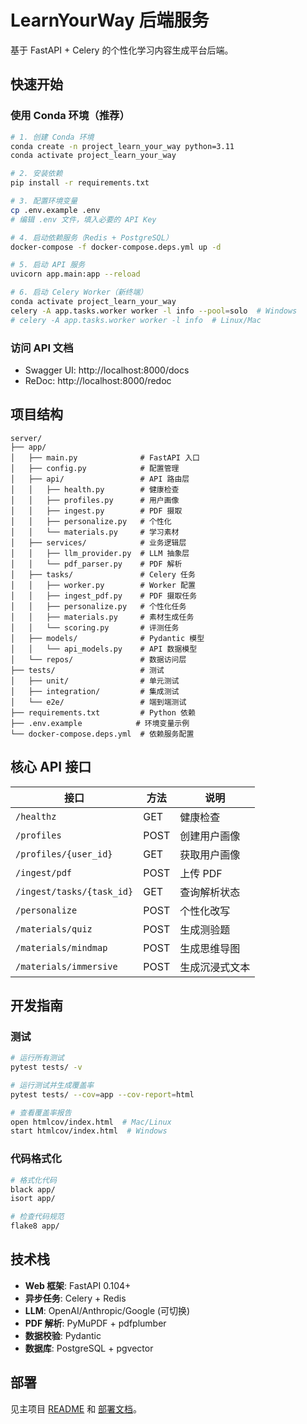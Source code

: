 # LearnYourWay 后端服务

基于 FastAPI + Celery 的个性化学习内容生成平台后端。

## 快速开始

### 使用 Conda 环境（推荐）

```bash
# 1. 创建 Conda 环境
conda create -n project_learn_your_way python=3.11
conda activate project_learn_your_way

# 2. 安装依赖
pip install -r requirements.txt

# 3. 配置环境变量
cp .env.example .env
# 编辑 .env 文件，填入必要的 API Key

# 4. 启动依赖服务（Redis + PostgreSQL）
docker-compose -f docker-compose.deps.yml up -d

# 5. 启动 API 服务
uvicorn app.main:app --reload

# 6. 启动 Celery Worker（新终端）
conda activate project_learn_your_way
celery -A app.tasks.worker worker -l info --pool=solo  # Windows
# celery -A app.tasks.worker worker -l info  # Linux/Mac
```

### 访问 API 文档

- Swagger UI: http://localhost:8000/docs
- ReDoc: http://localhost:8000/redoc

## 项目结构

```
server/
├── app/
│   ├── main.py              # FastAPI 入口
│   ├── config.py            # 配置管理
│   ├── api/                 # API 路由层
│   │   ├── health.py        # 健康检查
│   │   ├── profiles.py      # 用户画像
│   │   ├── ingest.py        # PDF 摄取
│   │   ├── personalize.py   # 个性化
│   │   └── materials.py     # 学习素材
│   ├── services/            # 业务逻辑层
│   │   ├── llm_provider.py  # LLM 抽象层
│   │   └── pdf_parser.py    # PDF 解析
│   ├── tasks/               # Celery 任务
│   │   ├── worker.py        # Worker 配置
│   │   ├── ingest_pdf.py    # PDF 摄取任务
│   │   ├── personalize.py   # 个性化任务
│   │   ├── materials.py     # 素材生成任务
│   │   └── scoring.py       # 评测任务
│   ├── models/              # Pydantic 模型
│   │   └── api_models.py    # API 数据模型
│   └── repos/               # 数据访问层
├── tests/                   # 测试
│   ├── unit/                # 单元测试
│   ├── integration/         # 集成测试
│   └── e2e/                 # 端到端测试
├── requirements.txt         # Python 依赖
├── .env.example            # 环境变量示例
└── docker-compose.deps.yml  # 依赖服务配置
```

## 核心 API 接口

| 接口 | 方法 | 说明 |
|------|------|------|
| `/healthz` | GET | 健康检查 |
| `/profiles` | POST | 创建用户画像 |
| `/profiles/{user_id}` | GET | 获取用户画像 |
| `/ingest/pdf` | POST | 上传 PDF |
| `/ingest/tasks/{task_id}` | GET | 查询解析状态 |
| `/personalize` | POST | 个性化改写 |
| `/materials/quiz` | POST | 生成测验题 |
| `/materials/mindmap` | POST | 生成思维导图 |
| `/materials/immersive` | POST | 生成沉浸式文本 |

## 开发指南

### 测试

```bash
# 运行所有测试
pytest tests/ -v

# 运行测试并生成覆盖率
pytest tests/ --cov=app --cov-report=html

# 查看覆盖率报告
open htmlcov/index.html  # Mac/Linux
start htmlcov/index.html  # Windows
```

### 代码格式化

```bash
# 格式化代码
black app/
isort app/

# 检查代码规范
flake8 app/
```

## 技术栈

- **Web 框架**: FastAPI 0.104+
- **异步任务**: Celery + Redis
- **LLM**: OpenAI/Anthropic/Google (可切换)
- **PDF 解析**: PyMuPDF + pdfplumber
- **数据校验**: Pydantic
- **数据库**: PostgreSQL + pgvector

## 部署

见主项目 [README](../README.md) 和 [部署文档](../docs/08_部署与CI_CD.md)。
